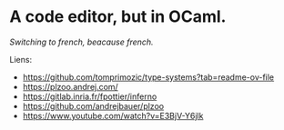 # A code editor, but in OCaml.

*Switching to french, beacause french.*

Liens:
- https://github.com/tomprimozic/type-systems?tab=readme-ov-file
- https://plzoo.andrej.com/
- https://gitlab.inria.fr/fpottier/inferno
- https://github.com/andrejbauer/plzoo
- https://www.youtube.com/watch?v=E3BjV-Y6jlk
